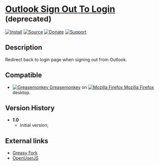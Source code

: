 # [Outlook Sign Out To Login](https://github.com/jerone/UserScripts/tree/master/Outlook_Sign_Out_To_Login) <sup>(deprecated)</sup>

[![Install](https://raw.github.com/jerone/UserScripts/master/_resources/Install-button.png)](https://github.com/jerone/UserScripts/raw/master/Outlook_Sign_Out_To_Login/Outlook_Sign_Out_To_Login.user.js)
[![Source](https://raw.github.com/jerone/UserScripts/master/_resources/Source-button.png)](https://github.com/jerone/UserScripts/blob/master/Outlook_Sign_Out_To_Login/Outlook_Sign_Out_To_Login.user.js)
[![Donate](https://raw.github.com/jerone/UserScripts/master/_resources/Donate-button.png)](https://www.paypal.com/cgi-bin/webscr?cmd=_s-xclick&hosted_button_id=VCYMHWQ7ZMBKW)
[![Support](https://raw.github.com/jerone/UserScripts/master/_resources/Support-button.png)](https://github.com/jerone/UserScripts/issues)

## Description

Redirect back to login page when signing out from Outlook.

## Compatible

-   [![Greasemonkey](https://raw.github.com/jerone/UserScripts/master/_resources/Greasemonkey.png) Greasemonkey](https://addons.mozilla.org/firefox/addon/greasemonkey/) on [![Mozilla Firefox](https://raw.github.com/jerone/UserScripts/master/_resources/Firefox.png) Mozilla Firefox](http://www.mozilla.org/en-US/firefox/fx/#desktop) desktop.

## Version History

-   **1.0**
    -   Initial version;

## External links

-   [Greasy Fork](https://greasyfork.org/scripts/466-outlook-sign-out-to-login)
-   [OpenUserJS](https://openuserjs.org/scripts/jerone/Outlook_Sign_Out_To_Login)
